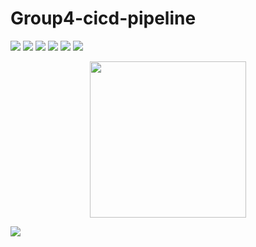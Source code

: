 # Group4-cicd-pipeline
<img src="https://img.shields.io/badge/Amazon AWS-FF9900?style=for-the-badge&logo=amazonaws&logoColor=white" />   <img src="https://img.shields.io/badge/GitHub_Actions-2088FF?style=for-the-badge&logo=github-actions&logoColor=white" />  <img src="https://img.shields.io/badge/Visual_Studio_Code-0078D4?style=for-the-badge&logo=visual%20studio%20code&logoColor=white" />  <img src="https://img.shields.io/badge/Snyk-4C4A73?style=for-the-badge&logo=snyk&logoColor=white"/>   <img src="https://img.shields.io/badge/Ubuntu-E95420?style=for-the-badge&logo=ubuntu&logoColor=white"/>    <img src="https://github.com/aadyr/group4-cicd-pipeline/blob/main/serverless.png"/>

<p align="center">
  <img width="250" src="https://media.giphy.com/media/jIgXf4hgbHCeKiXpvt/giphy.gif">
</p>


 <img src="https://img.shields.io/badge/Ask%20me-anything-1abc9c.svg"/>
